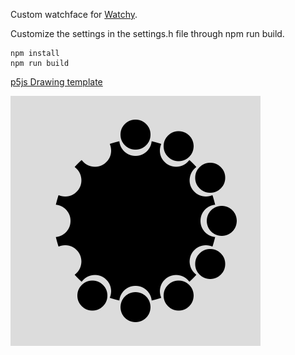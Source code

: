 Custom watchface for [Watchy](https://watchy.sqfmi.com).

Customize the settings in the settings.h file through npm run build.

```
npm install
npm run build
```

[p5js Drawing template](https://editor.p5js.org/liquidx/sketches/EeqWZYis6)

![](watchface.png)
